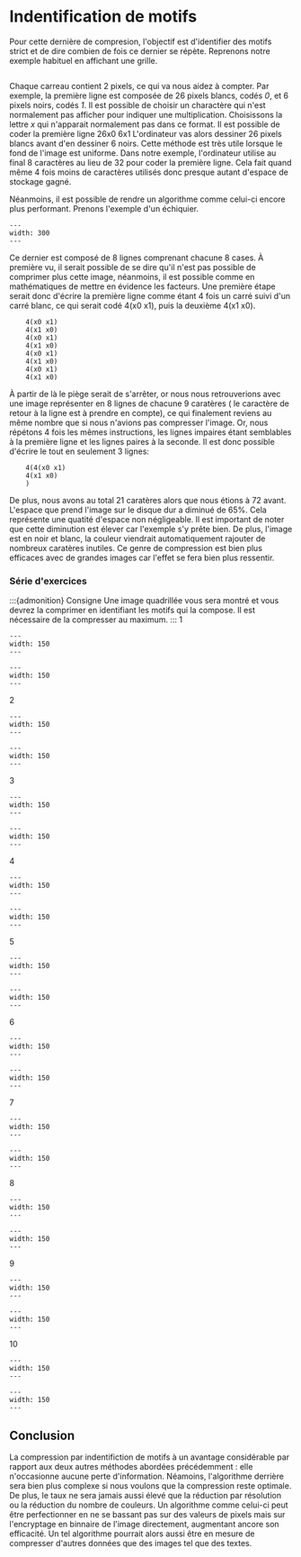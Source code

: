 # Indentification de motifs
Pour cette dernière de compresion, l'objectif est d'identifier des motifs strict et de dire combien de fois ce dernier se répète. Reprenons notre exemple habituel en affichant une grille.
```{figure} imgs/resolution/mountains/32x32_gride.png
```
Chaque carreau contient 2 pixels, ce qui va nous aidez à compter. Par exemple, la première ligne est composée de 26 pixels blancs, codés *0*, et 6 pixels noirs, codés *1*. Il est possible de choisir un charactère qui n'est normalement pas afficher pour indiquer une multiplication. Choisissons la lettre *x* qui n'apparait normalement pas dans ce format. Il est possible de coder la première ligne
        26x0 6x1
L'ordinateur vas alors dessiner 26 pixels blancs avant d'en dessiner 6 noirs. Cette méthode est très utile lorsque le fond de l'image est uniforme. Dans notre exemple, l'ordinateur utilise au final 8 caractères au lieu de 32 pour coder la première ligne. Cela fait quand même 4 fois moins de caractères utilisés donc presque autant d'espace de stockage gagné. 

Néanmoins, il est possible de rendre un algorithme comme celui-ci encore plus performant. Prenons l'exemple d'un échiquier.
```{figure} imgs/motifs/chess.png
---
width: 300
---
```
Ce dernier est composé de 8 lignes comprenant chacune 8 cases. À première vu, il serait possible de se  dire qu'il n'est pas possible de comprimer plus cette image, néanmoins, il est possible comme en mathématiques de mettre en évidence les facteurs. Une première étape serait donc d'écrire la première ligne comme étant 4 fois un carré suivi d'un carré blanc, ce qui serait codé 4(x0 x1), puis la deuxième 4(x1 x0). 

        4(x0 x1)
        4(x1 x0)
        4(x0 x1)
        4(x1 x0)
        4(x0 x1)
        4(x1 x0)
        4(x0 x1)
        4(x1 x0)

À partir de là le piège serait de s'arrêter, or nous nous retrouverions avec une image représenter en 8 lignes de chacune 9 caratères ( le caractère de retour à la ligne est à prendre en compte), ce qui finalement reviens au même nombre que si nous n'avions pas compresser l'image. Or, nous répétons 4 fois les mêmes instructions, les lignes impaires étant semblables à la première ligne et les lignes paires à la seconde. Il est donc possible d'écrire le tout en seulement 3 lignes:

        4(4(x0 x1)
        4(x1 x0)
        )

De plus, nous avons au total 21 caratères alors que nous étions à 72 avant. L'espace que prend l'image sur le disque dur a diminué de 65%. Cela représente une quatité d'espace non négligeable. Il est important de noter que cette diminution est élever car l'exemple s'y prête bien. De plus, l'image est en noir et blanc, la couleur viendrait automatiquement rajouter de nombreux caratères inutiles. Ce genre de compression est bien plus efficaces avec de grandes images car l'effet se fera bien plus ressentir.

### Série d'exercices
:::{admonition} Consigne
Une image quadrillée vous sera montré et vous devrez la comprimer en identifiant les motifs qui la compose. Il est nécessaire de la compresser au maximum.
 :::
1
```{figure} imgs/motifs/exo/1.png
---
width: 150
---
```
```{figure} imgs/practise/blank.png
---
width: 150
---
```
2
```{figure} imgs/motifs/exo/2.png
---
width: 150
---
```
```{figure} imgs/practise/blank.png
---
width: 150
---
```
3
```{figure} imgs/motifs/exo/3.png
---
width: 150
---
``` 
```{figure} imgs/practise/blank.png
---
width: 150
---
```
4
```{figure} imgs/motifs/exo/4.png
---
width: 150
---
```
```{figure} imgs/practise/blank.png
---
width: 150
---
```
5
```{figure} imgs/motifs/exo/5.png
---
width: 150
---
```
```{figure} imgs/practise/blank.png
---
width: 150
---
```
6
```{figure} imgs/motifs/exo/6.png
---
width: 150
---
```
```{figure} imgs/practise/blank.png
---
width: 150
---
```
7
```{figure} imgs/motifs/exo/7.png
---
width: 150
---
```
```{figure} imgs/practise/blank.png
---
width: 150
---
```
8
```{figure} imgs/motifs/exo/8.png
---
width: 150
---
```
```{figure} imgs/practise/blank.png
---
width: 150
---
```
9
```{figure} imgs/motifs/exo/9.png
---
width: 150
---
```
```{figure} imgs/practise/blank.png
---
width: 150
---
```
10
```{figure} imgs/motifs/exo/10.png
---
width: 150
---
```
```{figure} imgs/practise/blank.png
---
width: 150
---
```

## Conclusion
La compression par indentifiction de motifs à un avantage considérable par rapport aux deux autres méthodes abordées précédemment : elle n'occasionne aucune perte d'information. Néamoins, l'algorithme derrière sera bien plus complexe si nous voulons que la compression reste optimale. De plus, le taux ne sera jamais aussi élevé que la réduction par résolution ou la réduction du nombre de couleurs. Un algorithme comme celui-ci peut être perfectionner en ne se bassant pas sur des valeurs de pixels mais sur l'encryptage en binnaire de l'image directement, augmentant ancore son efficacité. Un tel algorithme pourrait alors aussi être en mesure de compresser d'autres données que des images tel que des textes.